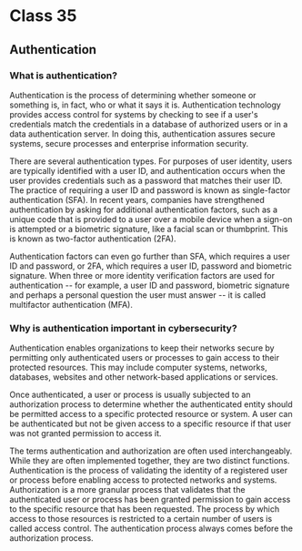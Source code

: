 # Class 35
## Authentication

### What is authentication?
Authentication is the process of determining whether someone or something is, in fact, who or what it says it is. Authentication technology provides access control for systems by checking to see if a user's credentials match the credentials in a database of authorized users or in a data authentication server. In doing this, authentication assures secure systems, secure processes and enterprise information security.

There are several authentication types. For purposes of user identity, users are typically identified with a user ID, and authentication occurs when the user provides credentials such as a password that matches their user ID. The practice of requiring a user ID and password is known as single-factor authentication (SFA). In recent years, companies have strengthened authentication by asking for additional authentication factors, such as a unique code that is provided to a user over a mobile device when a sign-on is attempted or a biometric signature, like a facial scan or thumbprint. This is known as two-factor authentication (2FA).

Authentication factors can even go further than SFA, which requires a user ID and password, or 2FA, which requires a user ID, password and biometric signature. When three or more identity verification factors are used for authentication -- for example, a user ID and password, biometric signature and perhaps a personal question the user must answer -- it is called multifactor authentication (MFA).

### Why is authentication important in cybersecurity?

Authentication enables organizations to keep their networks secure by permitting only authenticated users or processes to gain access to their protected resources. This may include computer systems, networks, databases, websites and other network-based applications or services.

Once authenticated, a user or process is usually subjected to an authorization process to determine whether the authenticated entity should be permitted access to a specific protected resource or system. A user can be authenticated but not be given access to a specific resource if that user was not granted permission to access it.

The terms authentication and authorization are often used interchangeably. While they are often implemented together, they are two distinct functions. Authentication is the process of validating the identity of a registered user or process before enabling access to protected networks and systems. Authorization is a more granular process that validates that the authenticated user or process has been granted permission to gain access to the specific resource that has been requested. The process by which access to those resources is restricted to a certain number of users is called access control. The authentication process always comes before the authorization process.
